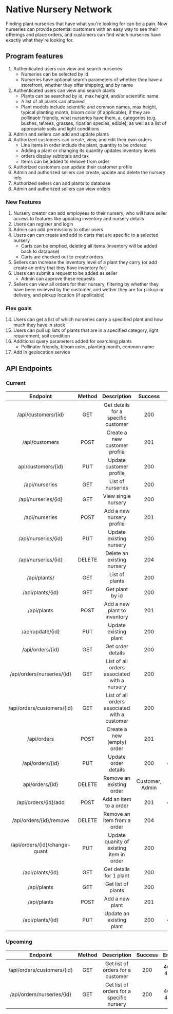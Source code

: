 # Native Nursery Network
Finding plant nurseries that have what you're looking for can be a pain. Now nurseries can provide potential customers with an easy way to see their offerings and place orders, and customers can find which nurseries have exactly what they're looking for.

## Program features
1. Authenticated users can view and search nurseries
    * Nurseries can be selected by id
    * Nurseries have optional search parameters of whether they have a storefront, whether they offer shipping, and by name
2. Authenticated users can view and search plants
    * Plants can be searched by id, max height, and/or scientific name
    * A list of all plants can attained
    * Plant models include scientific and common names, max height, typical planting month, bloom color (if applicable), if they are pollinaotr friendly, what nurseries have them, a, categories (e.g. bushes, te\rees, grasses, riparian species, edible), as well as a list of appropriate soils and light conditions
3. Admin and sellers can add and update plants
4. Authorized customers can create, view, and edit their own orders
    * Line items in order include the plant, quantity to be ordered
    * Adding a plant or changing its quantity updates inventory levels
    * orders display subtotals and tax
    * Items can be added to remove from order
5. Authorized customers can update their customer profile
6. Admin and authorized sellers can create, update and delete the nursery info
7. Authorized sellers can add plants to database
8. Admin and authorized sellers can view orders

### New Features
1. Nursery creator can add employees to their nursery, who will have seller access to features like updating inventory and nursery details
2. Users can register and login
3. Admin can add permissions to other users
4. Users can can create and add to carts that are specific to a selected nursery
    * Carts can be emptied, deleting all items (inventory will be added back to database)
    * Carts are checked out to create orders
5. Sellers can increase the inventory level of a plant they carry (or add create an entry that they have inventory for)
6. Users can submit a request to be added as seller
    * Admin can approve these requests
7. Sellers can view all orders for their nursery, filtering by whether they have been recieved by the customer, and wether they are for pickup or delivery, and pickup location (if applicable)
### Flex goals
14. Users can get a list of which nurseries carry a specified plant and how much they have in stock
15. Users can pull up lists of plants that are in a specified category, light requirement, soil condition
15. Additional query parameters added for searching plants
    - Pollinator friendly, bloom color, planting month, common name
16. Add in geolocation service

## API Endpoints
### Current
|   Endpoint   |   Method  |   Description     |Success|Error | Authentication|
|:---------:|:---------:|:-----------------:|:-----:|:----:|:-------------:|
|/api/customers/{id} | GET|Get details for a specific customer|200|404|User associated with account, Admin|
|/api/customers|POST|Create a new customer profile|201|422|User|
|api/customers/{id}|PUT|Update customer profile|200|422,404|User(created by), Admin|
|/api/nurseries|GET|List of nurseries|200|400|All authenticated|
|/api/nurseries/{id}|GET|View single nursery|200|404|All authenticated|
|/api/nurseries|POST|Add a new nursery profile|201|422|Seller, Admin|
|/api/nurseries/{id}|PUT|Update existing nursery|200|422, 404| Seller (createdBy or staff), Admin|
|/api/nurseries/{id}|DELETE|Delete an existing nursery|204|404|Seller(CreatedBy), Admin|
|/api/plants/|GET|List of plants|200|400|All authenticated|
|/api/plants/{id}|GET|Get plant by id|200|400, 404|All auth.|
|/api/plants|POST|Add a new plant to inventory|201|422|Admin, Seller|
|/api/update/{id}|PUT|Update existing plant|200|422,404|Admin, Seller|
|/api/orders/{id}|GET|Get order details|200|404, 405|Customer(createdBy), Admin, Seller|
|/api/orders/nurseries/{id}|GET|List of all orders associated with a nursery|200|404, 405|Seller, Admin|
|/api/orders/customers/{id}|GET|List of all orders associated with a customer|200|404, 405|Customer, Admin|
|/api/orders|POST|Create a new (empty) order|201|422|Customer|
|/api/orders/{id}|PUT|Update order details|200|422,404,405|Customer(createdBy), Admin|
|api/orders/{id}|DELETE|Remove an existing order|Customer, Admin
|/api/orders/{id}/add|POST|Add an item to a order|201|422,404,405|Customer(createdBy)|
|/api/orders/{id}/remove|DELETE|Remove an item from a order|204|404,405|Customer(createdBy), Admin|
|/api/orders/{id}/change-quant|PUT|Update quanity of existing item in order|200|404, 405|Customer, Admin|
|/api/plants/{id}|GET|Get details for 1 plant|200|404|All auth.|
|/api/plants|GET|Get list of plants|200|400|All auth.|
|/api/plants|POST|Add a new plant|201|422,405|Admin, Seller|
|/api/plants/{id}|PUT|Update an existing plant|200|404,405,422|Admin, Seller|
### Upcoming
|   Endpoint   |   Method  |   Description     |Success|Error | Authentication|
|:---------:|:---------:|:-----------------:|:-----:|:----:|:-------------:|
|/api/orders/customers/{id}|GET|Get list of orders for a customer|200|404, 405|Customer(createdBy), Admin|
|/api/orders/nurseries/{id}|GET|Get list of orders for a specific nursery|200|404, 405|Seller, Admin|